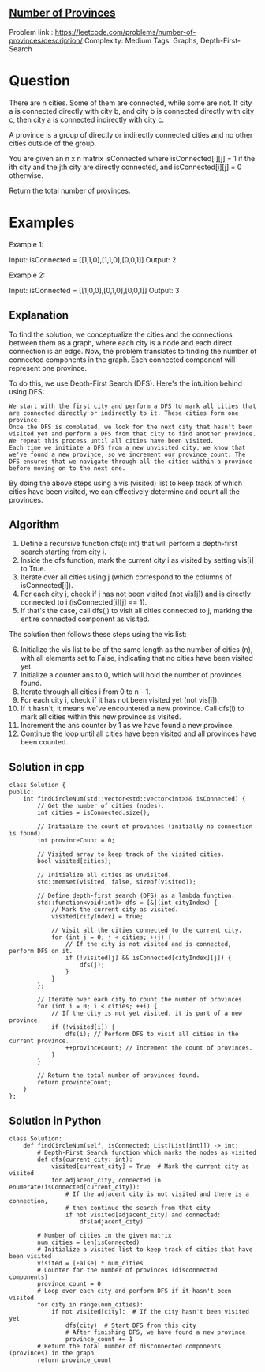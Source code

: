 ## [Number of Provinces](https://leetcode.com/problems/number-of-provinces/description/)

Problem link : https://leetcode.com/problems/number-of-provinces/description/
Complexity: Medium 
Tags: Graphs, Depth-First-Search 


# Question

There are n cities. Some of them are connected, while some are not. If city a is connected directly with city b, and city b is connected directly with city c, then city a is connected indirectly with city c.

A province is a group of directly or indirectly connected cities and no other cities outside of the group.

You are given an n x n matrix isConnected where isConnected[i][j] = 1 if the ith city and the jth city are directly connected, and isConnected[i][j] = 0 otherwise.

Return the total number of provinces.
 
# Examples

Example 1:

Input: isConnected = [[1,1,0],[1,1,0],[0,0,1]]
Output: 2

Example 2:

Input: isConnected = [[1,0,0],[0,1,0],[0,0,1]]
Output: 3

## Explanation

To find the solution, we conceptualize the cities and the connections between them as a graph, where each city is a node and each direct connection is an edge. Now, the problem translates to finding the number of connected components in the graph. Each connected component will represent one province.

To do this, we use Depth-First Search (DFS). Here's the intuition behind using DFS:

    We start with the first city and perform a DFS to mark all cities that are connected directly or indirectly to it. These cities form one province.
    Once the DFS is completed, we look for the next city that hasn't been visited yet and perform a DFS from that city to find another province.
    We repeat this process until all cities have been visited.
    Each time we initiate a DFS from a new unvisited city, we know that we've found a new province, so we increment our province count. The DFS ensures that we navigate through all the cities within a province before moving on to the next one.

By doing the above steps using a vis (visited) list to keep track of which cities have been visited, we can effectively determine and count all the provinces.

## Algorithm

1. Define a recursive function dfs(i: int) that will perform a depth-first search starting from city i.
2. Inside the dfs function, mark the current city i as visited by setting vis[i] to True.
3. Iterate over all cities using j (which correspond to the columns of isConnected[i]).
4. For each city j, check if j has not been visited (not vis[j]) and is directly connected to i (isConnected[i][j] == 1).
5. If that's the case, call dfs(j) to visit all cities connected to j, marking the entire connected component as visited.

The solution then follows these steps using the vis list:

6. Initialize the vis list to be of the same length as the number of cities (n), with all elements set to False, indicating that no cities have been visited yet.
7. Initialize a counter ans to 0, which will hold the number of provinces found.
8. Iterate through all cities i from 0 to n - 1.
9. For each city i, check if it has not been visited yet (not vis[i]).
10. If it hasn't, it means we've encountered a new province. Call dfs(i) to mark all cities within this new province as visited.
11. Increment the ans counter by 1 as we have found a new province.
12. Continue the loop until all cities have been visited and all provinces have been counted.

## Solution in cpp

```
class Solution {
public:
    int findCircleNum(std::vector<std::vector<int>>& isConnected) {
        // Get the number of cities (nodes).
        int cities = isConnected.size();
      
        // Initialize the count of provinces (initially no connection is found).
        int provinceCount = 0;
      
        // Visited array to keep track of the visited cities.
        bool visited[cities];
      
        // Initialize all cities as unvisited.
        std::memset(visited, false, sizeof(visited));
      
        // Define depth-first search (DFS) as a lambda function.
        std::function<void(int)> dfs = [&](int cityIndex) {
            // Mark the current city as visited.
            visited[cityIndex] = true;
          
            // Visit all the cities connected to the current city.
            for (int j = 0; j < cities; ++j) {
                // If the city is not visited and is connected, perform DFS on it.
                if (!visited[j] && isConnected[cityIndex][j]) {
                    dfs(j);
                }
            }
        };
      
        // Iterate over each city to count the number of provinces.
        for (int i = 0; i < cities; ++i) {
            // If the city is not yet visited, it is part of a new province.
            if (!visited[i]) {
                dfs(i); // Perform DFS to visit all cities in the current province.
                ++provinceCount; // Increment the count of provinces.
            }
        }
      
        // Return the total number of provinces found.
        return provinceCount;
    }
};
```

## Solution in Python
```
class Solution:
    def findCircleNum(self, isConnected: List[List[int]]) -> int:
        # Depth-First Search function which marks the nodes as visited
        def dfs(current_city: int):
            visited[current_city] = True  # Mark the current city as visited
            for adjacent_city, connected in enumerate(isConnected[current_city]):
                # If the adjacent city is not visited and there is a connection,
                # then continue the search from that city
                if not visited[adjacent_city] and connected:
                    dfs(adjacent_city)

        # Number of cities in the given matrix
        num_cities = len(isConnected)
        # Initialize a visited list to keep track of cities that have been visited
        visited = [False] * num_cities
        # Counter for the number of provinces (disconnected components)
        province_count = 0
        # Loop over each city and perform DFS if it hasn't been visited
        for city in range(num_cities):
            if not visited[city]:  # If the city hasn't been visited yet
                dfs(city)  # Start DFS from this city
                # After finishing DFS, we have found a new province
                province_count += 1
        # Return the total number of disconnected components (provinces) in the graph
        return province_count
```

